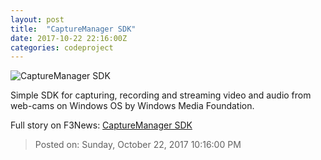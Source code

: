 ```yaml
---
layout: post
title:  "CaptureManager SDK"
date: 2017-10-22 22:16:00Z
categories: codeproject
---
```


![CaptureManager SDK](https://codeproject.global.ssl.fastly.net/script/Forums/Images/smiley_frown.gif)

Simple SDK for capturing, recording and streaming video and audio from web-cams on Windows OS by Windows Media Foundation.


Full story on F3News: [CaptureManager SDK](http://www.f3nws.com/n/bThAHJ)

> Posted on: Sunday, October 22, 2017 10:16:00 PM
